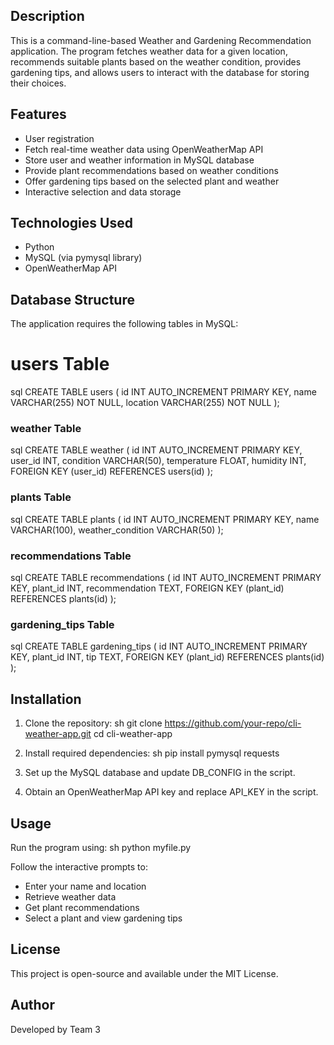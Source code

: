 

## Description
This is a command-line-based Weather and Gardening Recommendation application. The program fetches weather data for a given location, recommends suitable plants based on the weather condition, provides gardening tips, and allows users to interact with the database for storing their choices.

## Features
- User registration
- Fetch real-time weather data using OpenWeatherMap API
- Store user and weather information in MySQL database
- Provide plant recommendations based on weather conditions
- Offer gardening tips based on the selected plant and weather
- Interactive selection and data storage

## Technologies Used
- Python
- MySQL (via pymysql library)
- OpenWeatherMap API

## Database Structure
The application requires the following tables in MySQL:

# users Table
sql
CREATE TABLE users (
    id INT AUTO_INCREMENT PRIMARY KEY,
    name VARCHAR(255) NOT NULL,
    location VARCHAR(255) NOT NULL
);


### weather Table
sql
CREATE TABLE weather (
    id INT AUTO_INCREMENT PRIMARY KEY,
    user_id INT,
    condition VARCHAR(50),
    temperature FLOAT,
    humidity INT,
    FOREIGN KEY (user_id) REFERENCES users(id)
);


### plants Table
sql
CREATE TABLE plants (
    id INT AUTO_INCREMENT PRIMARY KEY,
    name VARCHAR(100),
    weather_condition VARCHAR(50)
);


### recommendations Table
sql
CREATE TABLE recommendations (
    id INT AUTO_INCREMENT PRIMARY KEY,
    plant_id INT,
    recommendation TEXT,
    FOREIGN KEY (plant_id) REFERENCES plants(id)
);


### gardening_tips Table
sql
CREATE TABLE gardening_tips (
    id INT AUTO_INCREMENT PRIMARY KEY,
    plant_id INT,
    tip TEXT,
    FOREIGN KEY (plant_id) REFERENCES plants(id)
);


## Installation
1. Clone the repository:
   sh
   git clone https://github.com/your-repo/cli-weather-app.git
   cd cli-weather-app
   
2. Install required dependencies:
   sh
   pip install pymysql requests
   
3. Set up the MySQL database and update DB_CONFIG in the script.
4. Obtain an OpenWeatherMap API key and replace API_KEY in the script.

## Usage
Run the program using:
sh
python myfile.py

Follow the interactive prompts to:
- Enter your name and location
- Retrieve weather data
- Get plant recommendations
- Select a plant and view gardening tips

## License
This project is open-source and available under the MIT License.

## Author
Developed by Team 3 
